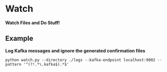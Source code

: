 # Watch
**Watch Files and Do Stuff!**

## Example
**Log Kafka messages and ignore the generated confirmation files**
```
python watch.py --directory ./logs --kafka-endpoint localhost:9002 --pattern '^(?!.*\.kafka$).*$'
```
